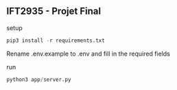 ## IFT2935 - Projet Final

setup
```python
pip3 install -r requirements.txt
```

Rename .env.example to .env and fill in the required fields

run
```python
python3 app/server.py
```
